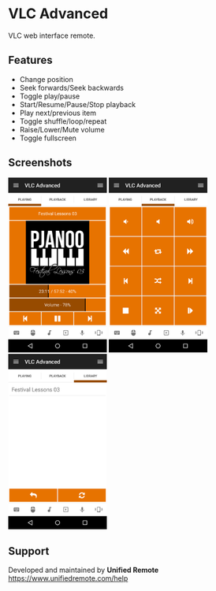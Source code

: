 # VLC Advanced
VLC web interface remote.

## Features
*  Change position
*  Seek forwards/Seek backwards
*  Toggle play/pause
*  Start/Resume/Pause/Stop playback
*  Play next/previous item
*  Toggle shuffle/loop/repeat
*  Raise/Lower/Mute volume
*  Toggle fullscreen

## Screenshots
<img src="ignore/screen-tab1.png" width="200" />
<img src="ignore/screen-tab2.png" width="200" />
<img src="ignore/screen-tab3.png" width="200" />

## Support
Developed and maintained by **Unified Remote**  
https://www.unifiedremote.com/help